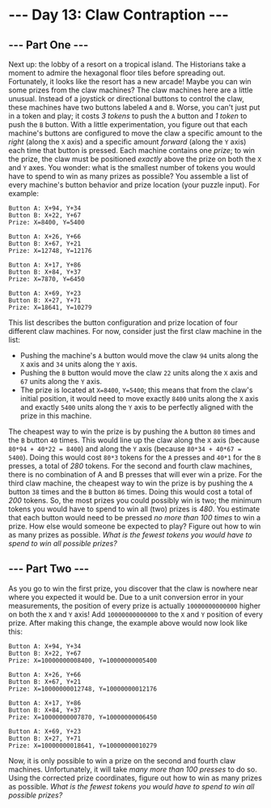 # --- Day 13: Claw Contraption ---

## --- Part One ---
Next up: the lobby of a resort on a tropical island. The Historians take a moment to admire the hexagonal floor tiles before spreading out.
Fortunately, it looks like the resort has a new arcade! Maybe you can win some prizes from the claw machines?
The claw machines here are a little unusual. Instead of a joystick or directional buttons to control the claw, these machines have two buttons labeled `A` and `B`. Worse, you can't just put in a token and play; it costs *3 tokens* to push the `A` button and *1 token* to push the `B` button.
With a little experimentation, you figure out that each machine's buttons are configured to move the claw a specific amount to the *right* (along the `X` axis) and a specific amount *forward* (along the `Y` axis) each time that button is pressed.
Each machine contains one *prize*; to win the prize, the claw must be positioned *exactly* above the prize on both the `X` and `Y` axes.
You wonder: what is the smallest number of tokens you would have to spend to win as many prizes as possible? You assemble a list of every machine's button behavior and prize location (your puzzle input). For example:

    Button A: X+94, Y+34
    Button B: X+22, Y+67
    Prize: X=8400, Y=5400

    Button A: X+26, Y+66
    Button B: X+67, Y+21
    Prize: X=12748, Y=12176

    Button A: X+17, Y+86
    Button B: X+84, Y+37
    Prize: X=7870, Y=6450

    Button A: X+69, Y+23
    Button B: X+27, Y+71
    Prize: X=18641, Y=10279

This list describes the button configuration and prize location of four different claw machines.
For now, consider just the first claw machine in the list:

 - Pushing the machine's `A` button would move the claw `94` units along the `X` axis and `34` units along the `Y` axis.
 - Pushing the `B` button would move the claw `22` units along the `X` axis and `67` units along the `Y` axis.
 - The prize is located at `X=8400`, `Y=5400`; this means that from the claw's initial position, it would need to move exactly `8400` units along the `X` axis and exactly `5400` units along the `Y` axis to be perfectly aligned with the prize in this machine.

The cheapest way to win the prize is by pushing the `A` button `80` times and the `B` button `40` times. This would line up the claw along the `X` axis (because `80*94 + 40*22 = 8400`) and along the `Y` axis (because `80*34 + 40*67 = 5400`). Doing this would cost `80*3` tokens for the `A` presses and `40*1` for the `B` presses, a total of *280* tokens.
For the second and fourth claw machines, there is no combination of A and B presses that will ever win a prize.
For the third claw machine, the cheapest way to win the prize is by pushing the `A` button `38` times and the `B` button `86` times. Doing this would cost a total of *200* tokens.
So, the most prizes you could possibly win is two; the minimum tokens you would have to spend to win all (two) prizes is *480*.
You estimate that each button would need to be pressed *no more than *100* times* to win a prize. How else would someone be expected to play?
Figure out how to win as many prizes as possible. *What is the fewest tokens you would have to spend to win all possible prizes?*


## --- Part Two ---
As you go to win the first prize, you discover that the claw is nowhere near where you expected it would be. Due to a unit conversion error in your measurements, the position of every prize is actually `10000000000000` higher on both the `X` and `Y` axis!
Add `10000000000000` to the `X` and `Y` position of every prize. After making this change, the example above would now look like this:

    Button A: X+94, Y+34
    Button B: X+22, Y+67
    Prize: X=10000000008400, Y=10000000005400

    Button A: X+26, Y+66
    Button B: X+67, Y+21
    Prize: X=10000000012748, Y=10000000012176

    Button A: X+17, Y+86
    Button B: X+84, Y+37
    Prize: X=10000000007870, Y=10000000006450

    Button A: X+69, Y+23
    Button B: X+27, Y+71
    Prize: X=10000000018641, Y=10000000010279

Now, it is only possible to win a prize on the second and fourth claw machines. Unfortunately, it will take *many more than *100* presses* to do so.
Using the corrected prize coordinates, figure out how to win as many prizes as possible. *What is the fewest tokens you would have to spend to win all possible prizes?*
